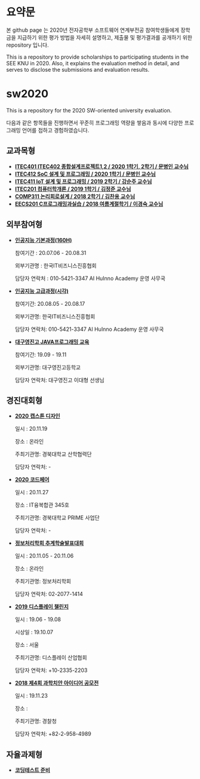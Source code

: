 # 요약문

본 github page 는 2020년 전자공학부 소프트웨어 연계부전공 참여학생들에게 장학금을 지급하기 위한 
평가 방법을 자세히 설명하고, 제출물 및 평가결과를 공개하기 위한 repository 입니다.

This is a repository to provide scholarships to participating students in the SEE KNU in 2020.
Also, it explains the evaluation method in detail, and serves to disclose the submissions and evaluation results.


# sw2020
This is a repository for the 2020 SW-oriented university evaluation.

다음과 같은 항목들을 진행하면서 꾸준히 프로그래밍 역량을 쌓음과 동시에 
다양한 프로그래밍 언어를 접하고 경험하였습니다. 

## 교과목형
 - **[ITEC401 ITEC402 종합설계프로젝트1,2 / 2020 1학기, 2학기 / 문병인 교수님](https://github.com/Byung-moon/airmate)**
 - **[ITEC412 SoC 설계 및 프로그래밍 / 2020 1학기 / 문병인 교수님](https://github.com/Byung-moon/SOC-Programming)**
 - **[ITEC411 IoT 설계 및 프로그래밍 / 2019 2학기 / 강순주 교수님 ](https://github.com/Byung-moon/IOT-TermProject)**
 - **[ITEC201 컴퓨터학개론 / 2019 1학기 / 김정준 교수님](https://github.com/Byung-moon/assembly)**
 - **[COMP311 논리회로설계 / 2018 2학기 / 김찬용 교수님](https://github.com/Byung-moon/logicCircuitDesign)**
 - **[EECS201 C프로그래밍과실습 / 2018 여름계절학기 / 이경숙 교수님](https://github.com/Byung-moon/shoppingmall_proj)**


## 외부참여형
- **[인공지능 기본과정(160H)](https://github.com/Byung-moon/AI_Huinno_Academy_BasicClass)**
 
 
     참여기간 : 20.07.06 - 20.08.31
     
     외부기관명 : 한국IT비즈니스진흥협회
     
     담당자 연락처 : 010-5421-3347 AI HuInno Academy 운영 사무국  
     
     
     
     
     
     
 - **[인공지능 고급과정(시각)](https://github.com/Byung-moon/AI_Hulnno_Academy_HighClass)**
 
     
     참여기간: 20.08.05 - 20.08.17
     
     외부기관명: 한국IT비즈니스진흥협회
     
     담당자 연락처: 010-5421-3347 AI HuInno Academy 운영 사무국  
     
     
     
     
     
     
     
     
 - **[대구영진고 JAVA프로그래밍 교육](https://github.com/Byung-moon/Yung-jin-edu)**
 
 
     참여기간: 19.09 - 19.11
     
     외부기관명: 대구영진고등학교
     
     담당자 연락처: 대구영진고 이대형 선생님





## 경진대회형




 - **[2020 캡스톤 디자인](https://github.com/Byung-moon/capstone2020)**  
 
 
 
     일시 : 20.11.19
     
     장소 : 온라인
     
     주최기관명: 경북대학교 산학협력단
     
     담당자 연락처: -
     
     
     
     
 - **[2020 코드페어](https://github.com/Byung-moon/codefair2020)**
 
 
     일시 : 20.11.27
     
     장소 : IT융복합관 345호
     
     주최기관명: 경북대학교 PRIME 사업단
     
     담당자 연락처: -
     
     
     
     
 - **[정보처리학회 추계학술발표대회](https://github.com/Byung-moon/RunningMate)**
 
 
 
     일시 : 20.11.05 - 20.11.06
     
     장소 : 온라인
     
     주최기관명: 정보처리학회
     
     담당자 연락처: 02-2077-1414
     
     
     
     
 - **[2019 디스플레이 챌린지]()**
 
 
 
     일시 : 19.06 - 19.08 
     
     시상일 : 19.10.07
     
     장소 : 서울
     
     주최기관명: 디스플레이 산업협회
     
     담당자 연락처: +10-2335-2203
     
     
     
     
 - **[2018 제4회 과학치안 아이디어 공모전]()**
 
 
 
     일시 : 19.11.23
     
     장소 : 
     
     주최기관명: 경찰청 
     
     담당자 연락처: +82-2-958-4989
     
     
     
     


## 자율과제형
  - **[코딩테스트 준비](https://github.com/Byung-moon/CodeUp_challenge)** 


